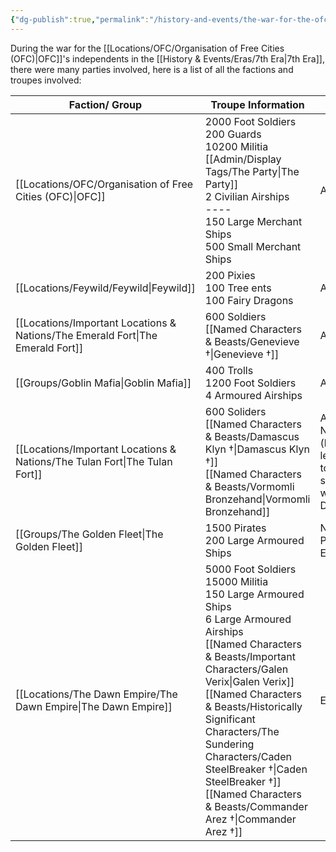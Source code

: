 ```yaml
---
{"dg-publish":true,"permalink":"/history-and-events/the-war-for-the-ofc-s-freedom/"}
---
```


During the war for the [[Locations/OFC/Organisation of Free Cities (OFC)\|OFC]]'s independents in the [[History & Events/Eras/7th Era\|7th Era]], there were many parties involved, here is a list of all the factions and troupes involved:

| Faction/ Group                             | Troupe Information                                                                                                                                               | Status                                                      |
| ------------------------------------------ | ---------------------------------------------------------------------------------------------------------------------------------------------------------------- | ----------------------------------------------------------- |
| [[Locations/OFC/Organisation of Free Cities (OFC)\|OFC]] | 2000 Foot Soldiers<br>200 Guards<br>10200 Militia<br>[[Admin/Display Tags/The Party\|The Party]]<br>2 Civilian Airships<br>----<br>150 Large Merchant Ships<br>500 Small Merchant Ships        | ALLIED                                                      |
| [[Locations/Feywild/Feywild\|Feywild]]                                | 200 Pixies<br>100 Tree ents<br>100 Fairy Dragons                                                                                                                 | ALLIED                                                      |
| [[Locations/Important Locations & Nations/The Emerald Fort\|The Emerald Fort]]                       | 600 Soldiers<br>[[Named Characters & Beasts/Genevieve †\|Genevieve †]]                                                                                                                                    | ALLIED                                                      |
| [[Groups/Goblin Mafia\|Goblin Mafia]]                           | 400 Trolls<br>1200 Foot Soldiers<br>4 Armoured Airships                                                                                                          | ALLIED                                                      |
| [[Locations/Important Locations & Nations/The Tulan Fort\|The Tulan Fort]]                         | 600 Soliders<br>[[Named Characters & Beasts/Damascus Klyn †\|Damascus Klyn †]]<br>[[Named Characters & Beasts/Vormomli Bronzehand\|Vormomli Bronzehand]]                                                                                                     | Assumed Neutral (later learned to have sided with The Dawn) |
| [[Groups/The Golden Fleet\|The Golden Fleet]]                       | 1500 Pirates<br>200 Large Armoured Ships                                                                                                                         | Neutral / Potensial Enemy                                   |
| [[Locations/The Dawn Empire/The Dawn Empire\|The Dawn Empire]]                        | 5000 Foot Soldiers <br>15000 Militia<br>150 Large Armoured Ships<br>6 Large Armoured Airships<br>[[Named Characters & Beasts/Important Characters/Galen Verix\|Galen Verix]]<br>[[Named Characters & Beasts/Historically Significant  Characters/The Sundering Characters/Caden SteelBreaker †\|Caden SteelBreaker †]]<br>[[Named Characters & Beasts/Commander Arez †\|Commander Arez †]] | Enemy                                                       |

